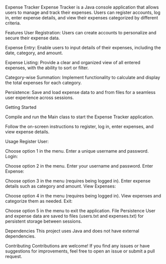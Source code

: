 Expense Tracker
Expense Tracker is a Java console application that allows users to manage and track their expenses. Users can register accounts, log in, enter expense details, and view their expenses categorized by different criteria.

Features
User Registration: Users can create accounts to personalize and secure their expense data.

Expense Entry: Enable users to input details of their expenses, including the date, category, and amount.

Expense Listing: Provide a clear and organized view of all entered expenses, with the ability to sort or filter.

Category-wise Summation: Implement functionality to calculate and display the total expenses for each category.

Persistence: Save and load expense data to and from files for a seamless user experience across sessions.

Getting Started

Compile and run the Main class to start the Expense Tracker application.

Follow the on-screen instructions to register, log in, enter expenses, and view expense details.

Usage
Register User:

Choose option 1 in the menu.
Enter a unique username and password.
Login:

Choose option 2 in the menu.
Enter your username and password.
Enter Expense:

Choose option 3 in the menu (requires being logged in).
Enter expense details such as category and amount.
View Expenses:

Choose option 4 in the menu (requires being logged in).
View expenses and categorize them as needed.
Exit:

Choose option 5 in the menu to exit the application.
File Persistence
User and expense data are saved to files (users.txt and expenses.txt) for persistent storage between sessions.

Dependencies
This project uses Java and does not have external dependencies.

Contributing
Contributions are welcome! If you find any issues or have suggestions for improvements, feel free to open an issue or submit a pull request.
